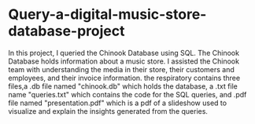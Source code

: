 # Query-a-digital-music-store-database-project
In this project, I queried the Chinook Database using SQL. The Chinook Database holds information about a music store. I assisted the Chinook team with understanding the media in their store, their customers and employees, and their invoice information.
the respiratory contains three files,a .db file named "chinook.db" which holds the database, a .txt file name "queries.txt" which contains the code for the SQL queries, and .pdf file named "presentation.pdf" which is a pdf of a slideshow used to visualize and explain the insights generated from the queries.
